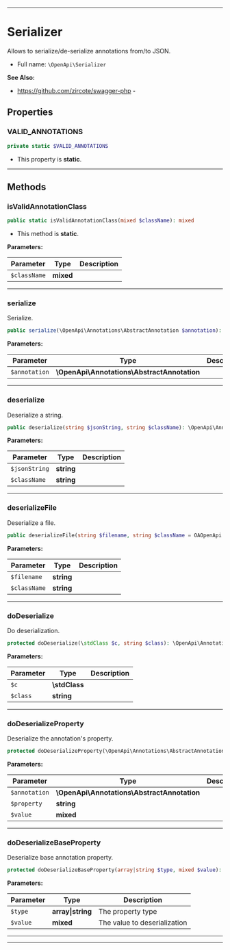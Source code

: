***

# Serializer

Allows to serialize/de-serialize annotations from/to JSON.

* Full name: `\OpenApi\Serializer`

**See Also:**

* https://github.com/zircote/swagger-php -

## Properties

### VALID_ANNOTATIONS

```php
private static $VALID_ANNOTATIONS
```

* This property is **static**.

***

## Methods

### isValidAnnotationClass

```php
public static isValidAnnotationClass(mixed $className): mixed
```

* This method is **static**.

**Parameters:**

| Parameter | Type | Description |
|-----------|------|-------------|
| `$className` | **mixed** |  |

***

### serialize

Serialize.

```php
public serialize(\OpenApi\Annotations\AbstractAnnotation $annotation): string
```

**Parameters:**

| Parameter | Type | Description |
|-----------|------|-------------|
| `$annotation` | **\OpenApi\Annotations\AbstractAnnotation** |  |

***

### deserialize

Deserialize a string.

```php
public deserialize(string $jsonString, string $className): \OpenApi\Annotations\AbstractAnnotation
```

**Parameters:**

| Parameter | Type | Description |
|-----------|------|-------------|
| `$jsonString` | **string** |  |
| `$className` | **string** |  |

***

### deserializeFile

Deserialize a file.

```php
public deserializeFile(string $filename, string $className = OAOpenApi::class): \OpenApi\Annotations\AbstractAnnotation
```

**Parameters:**

| Parameter | Type | Description |
|-----------|------|-------------|
| `$filename` | **string** |  |
| `$className` | **string** |  |

***

### doDeserialize

Do deserialization.

```php
protected doDeserialize(\stdClass $c, string $class): \OpenApi\Annotations\AbstractAnnotation
```

**Parameters:**

| Parameter | Type | Description |
|-----------|------|-------------|
| `$c` | **\stdClass** |  |
| `$class` | **string** |  |

***

### doDeserializeProperty

Deserialize the annotation's property.

```php
protected doDeserializeProperty(\OpenApi\Annotations\AbstractAnnotation $annotation, string $property, mixed $value): mixed
```

**Parameters:**

| Parameter | Type | Description |
|-----------|------|-------------|
| `$annotation` | **\OpenApi\Annotations\AbstractAnnotation** |  |
| `$property` | **string** |  |
| `$value` | **mixed** |  |

***

### doDeserializeBaseProperty

Deserialize base annotation property.

```php
protected doDeserializeBaseProperty(array|string $type, mixed $value): array|\OpenApi\Annotations\AbstractAnnotation
```

**Parameters:**

| Parameter | Type | Description |
|-----------|------|-------------|
| `$type` | **array&#124;string** | The property type |
| `$value` | **mixed** | The value to deserialization |

***


***

